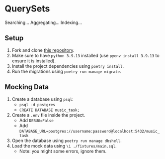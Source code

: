 # QuerySets

Searching... Aggregating... Indexing...

## Setup

1. Fork and clone [this repository](https://github.com/JoinCODED/TASK-Masterclass-M14-QuerySets).
2. Make sure to have `python 3.9.13` installed (use `pyenv install 3.9.13` to ensure it is installed).
3. Install the project dependencies using `poetry install`.
4. Run the migrations using `poetry run manage migrate`.

## Mocking Data

1. Create a database using `psql`:
   - `psql -d postgres`
   - `CREATE DATABASE music_task;`
2. Create a `.env` file inside the project.
   - Add `DEBUG=False`
   - Add `DATABASE_URL=postgres://username:password@localhost:5432/music_task`
3. Open the database using `poetry run manage dbshell`.
4. Load the mock data using `\i ./fixtures/main.sql`.
   - Note: you might some errors, ignore them.
